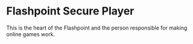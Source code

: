 # Flashpoint Secure Player
This is the heart of the Flashpoint and the person responsible for making online games work.
